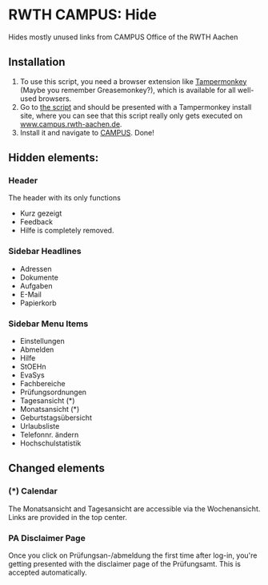 # RWTH CAMPUS: Hide
Hides mostly unused links from CAMPUS Office of the RWTH Aachen

## Installation
1. To use this script, you need a browser extension like [Tampermonkey](https://tampermonkey.net/) (Maybe you remember Greasemonkey?), which is available for all well-used browsers.
2. Go to [the script](https://github.com/Itja/campus-hide/raw/master/campus-hide.user.js) and should be presented with a Tampermonkey install site, where you can see that this script really only gets executed on www.campus.rwth-aachen.de.
3. Install it and navigate to [CAMPUS](https://www.campus.rwth-aachen.de/office/). Done!

## Hidden elements:

### Header
The header with its only functions
* Kurz gezeigt
* Feedback
* Hilfe
is completely removed.

### Sidebar Headlines
* Adressen
* Dokumente
* Aufgaben
* E-Mail
* Papierkorb

### Sidebar Menu Items
* Einstellungen
* Abmelden
* Hilfe
* StOEHn
* EvaSys
* Fachbereiche
* Prüfungsordnungen
* Tagesansicht (\*)
* Monatsansicht (\*)
* Geburtstagsübersicht
* Urlaubsliste
* Telefonnr. ändern
* Hochschulstatistik

## Changed elements

### (\*) Calendar
The Monatsansicht and Tagesansicht are accessible via the Wochenansicht. Links are provided in the top center.

### PA Disclaimer Page
Once you click on Prüfungsan-/abmeldung the first time after log-in, you're getting presented with the disclaimer page of the Prüfungsamt. This is accepted automatically.
